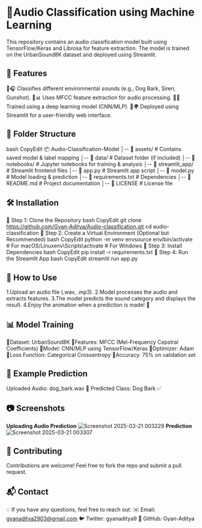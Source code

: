 # 🎵Audio Classification using Machine Learning
This repository contains an audio classification model built using TensorFlow/Keras and Librosa for feature extraction. The model is trained on the UrbanSound8K dataset and deployed using Streamlit.

## 📌 Features
🎧 Classifies different environmental sounds (e.g., Dog Bark, Siren, Gunshot).
📊 Uses MFCC feature extraction for audio processing.
🧠 Trained using a deep learning model (CNN/MLP).
🌍 Deployed using Streamlit for a user-friendly web interface.

## 📂 Folder Structure
bash
CopyEdit
📦 Audio-Classification-Model
│-- 📁 assets/                # Contains saved model & label mapping
│-- 📁 data/                  # Dataset folder (if included)
│-- 📁 notebooks/             # Jupyter notebooks for training & analysis
│-- 📁 streamlit_app/         # Streamlit frontend files
│-- 📜 app.py                 # Streamlit app script
│-- 📜 model.py               # Model loading & prediction
│-- 📜 requirements.txt       # Dependencies
│-- 📜 README.md              # Project documentation
│-- 📜 LICENSE                # License file

## 🛠 Installation
🔹 Step 1: Clone the Repository
bash
CopyEdit
git clone https://github.com/Gyan-Aditya/Audio-classification.git
cd audio-classification
🔹 Step 2: Create a Virtual Environment (Optional but Recommended)
bash
CopyEdit
python -m venv envsource env/bin/activate   # For macOS/Linuxenv\Scripts\activate      # For Windows
🔹 Step 3: Install Dependencies
bash
CopyEdit
pip install -r requirements.txt
🔹 Step 4: Run the Streamlit App
bash
CopyEdit
streamlit run app.py

## 🎤 How to Use
1.Upload an audio file (.wav, .mp3).
2.Model processes the audio and extracts features.
3.The model predicts the sound category and displays the result.
4.Enjoy the animation when a prediction is made! 🎉

## 📊 Model Training
Dataset: UrbanSound8K
Features: MFCC (Mel-Frequency Cepstral Coefficients)
Model: CNN/MLP using TensorFlow/Keras
Optimizer: Adam
Loss Function: Categorical Crossentropy
Accuracy: 75% on validation set


## 📌 Example Prediction
Uploaded Audio: dog_bark.wav
🎤 Predicted Class: Dog Bark ✅


## 📷 Screenshots
**Uploading Audio	Prediction**
![Screenshot 2025-03-21 003229](https://github.com/user-attachments/assets/c0198a25-0277-4050-8cc9-501a524ddad0)
**Prediction**
![Screenshot 2025-03-21 003307](https://github.com/user-attachments/assets/c4376be2-81c7-48b2-a214-8bd8945d1578)



## 🤝 Contributing
Contributions are welcome! Feel free to fork the repo and submit a pull request.

## 📬 Contact
💡 If you have any questions, feel free to reach out:
✉️ Email: gyanaditya2903@gmail.com
🐦 Twitter: gyanaditya9
🔗 GitHub: Gyan-Aditya
